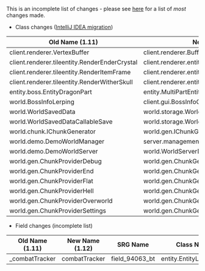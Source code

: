 This is an incomplete list of changes - please see [here](https://github.com/ModCoderPack/MCPBot-Issues/issues?q=is%3Aissue+milestone%3A1.12.0+is%3Aclosed) for a list of *most* changes made.

* Class changes ([IntelliJ IDEA migration](https://gist.github.com/kashike/447c80b8ab872e5f40382d955c34311d))

| Old Name (1.11)                               | New Name (1.12)                                |
|-----------------------------------------------|------------------------------------------------|
| client.renderer.VertexBuffer                  | client.renderer.BufferBuilder                  |
| client.renderer.tileentity.RenderEnderCrystal | client.renderer.entity.RenderEnderCrystal      |
| client.renderer.tileentity.RenderItemFrame    | client.renderer.entity.RenderItemFrame         |
| client.renderer.tileentity.RenderWitherSkull  | client.renderer.entity.RenderWitherSkull       |
| entity.boss.EntityDragonPart                  | entity.MultiPartEntityPart                     |
| world.BossInfoLerping                         | client.gui.BossInfoClient                      |
| world.WorldSavedData                          | world.storage.WorldSavedData                   |
| world.WorldSavedDataCallableSave              | world.storage.WorldSavedDataCallableSave       |
| world.chunk.IChunkGenerator                   | world.gen.IChunkGenerator                      |
| world.demo.DemoWorldManager                   | server.management.DemoPlayerInteractionManager |
| world.demo.DemoWorldServer                    | world.WorldServerDemo                          |
| world.gen.ChunkProviderDebug                  | world.gen.ChunkGeneratorDebug                  |
| world.gen.ChunkProviderEnd                    | world.gen.ChunkGeneratorEnd                    |
| world.gen.ChunkProviderFlat                   | world.gen.ChunkGeneratorFlat                   |
| world.gen.ChunkProviderHell                   | world.gen.ChunkGeneratorHell                   |
| world.gen.ChunkProviderOverworld              | world.gen.ChunkGeneratorOverworld              |
| world.gen.ChunkProviderSettings               | world.gen.ChunkGeneratorSettings               |

* Field changes (incomplete list)

| Old Name (1.11)   | New Name (1.12)   | SRG Name       | Class Name              |
|-------------------|-------------------|----------------|-------------------------|
| _combatTracker    | combatTracker     | field_94063_bt | entity.EntityLivingBase |

